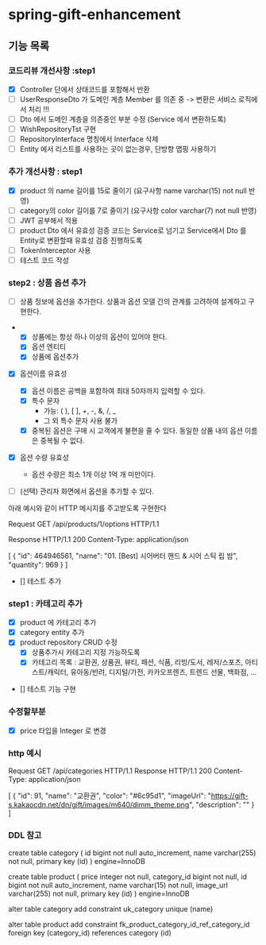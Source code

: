 # spring-gift-enhancement

## 기능 목록 

### 코드리뷰 개선사항 :step1 
- [x] Controller 단에서 상태코드를 포함해서 반환 
- [ ] UserResponseDto 가 도메인 계층 Member 를 의존 중 -> 변환은 서비스 로직에서 처리 !!! 
- [ ] Dto 에서 도메인 계층을 의존중인 부분 수정 (Service 에서 변환하도록)
- [ ] WishRepositoryTst 구현 
- [ ] RepositoryInterface 명칭에서 Interface 삭제
- [ ] Entity 에서 리스트를 사용하는 곳이 없는경우, 단방향 맵핑 사용하기

### 추가 개선사항 : step1
- [x] product 의 name 길이를 15로 줄이기 (요구사항 name varchar(15) not null 반영)
- [ ] category의 color 길이를 7로 줄이기 (요구사항 color varchar(7) not null 반영)
- [ ] JWT 공부해서 적용 
- [ ] product Dto 에서 유효성 검증 코드는 Service로 넘기고 Service에서 Dto 를 Entity로 변환할때 유효성 검증 진행하도록 
- [ ] TokenInterceptor 사용 
- [ ] 테스트 코드 작성

### step2 : 상품 옵션 추가 
- [ ] 상품 정보에 옵션을 추가한다. 상품과 옵션 모델 간의 관계를 고려하여 설계하고 구현한다.
- - [x] 상품에는 항상 하나 이상의 옵션이 있어야 한다.
  - [x] 옵션 엔티티 
  - [x] 상품에 옵션추가

- [x] 옵션이름 유효성
  - [x] 옵션 이름은 공백을 포함하여 최대 50자까지 입력할 수 있다. 
  - [x] 특수 문자
      * 가능: ( ), [ ], +, -, &, /, _
      * 그 외 특수 문자 사용 불가 
  - [x] 중복된 옵션은 구매 시 고객에게 불편을 줄 수 있다. 동일한 상품 내의 옵션 이름은 중복될 수 없다.

- [x] 옵션 수량 유효성 
    * 옵션 수량은 최소 1개 이상 1억 개 미만이다.


- [ ] (선택) 관리자 화면에서 옵션을 추가할 수 있다.

아래 예시와 같이 HTTP 메시지를 주고받도록 구현한다

Request
GET /api/products/1/options HTTP/1.1

Response
HTTP/1.1 200
Content-Type: application/json

[
{
"id": 464946561,
"name": "01. [Best] 시어버터 핸드 & 시어 스틱 립 밤",
"quantity": 969
}
]

- [] 테스트 추가 



###  step1 : 카테고리 추가 
- [x] product 에 카테고리 추가 
- [x] category entity 추가 
- [x] product repository CRUD 수정 
    - [x] 상품추가시 카테고리 지정 가능하도록 
    - [x] 카테고리 목록 : 교환권, 상품권, 뷰티, 패션, 식품, 리빙/도서, 레저/스포츠, 아티스트/캐릭터, 유아동/반려, 디지털/가전, 카카오프렌즈, 트렌드 선물, 백화점, ...
- [] 테스트 기능 구현 

### 수정할부분 
- [x] price 타입을 Integer 로 변경

### http 예시 
Request
GET /api/categories HTTP/1.1
Response
HTTP/1.1 200
Content-Type: application/json

[
{
"id": 91,
"name": "교환권",
"color": "#6c95d1",
"imageUrl": "https://gift-s.kakaocdn.net/dn/gift/images/m640/dimm_theme.png",
"description": ""
}
]

### DDL 참고 
create table category
(
id   bigint       not null auto_increment,
name varchar(255) not null,
primary key (id)
) engine=InnoDB

create table product
(
price       integer      not null,
category_id bigint       not null,
id          bigint       not null auto_increment,
name        varchar(15)  not null,
image_url   varchar(255) not null,
primary key (id)
) engine=InnoDB

alter table category
add constraint uk_category unique (name)

alter table product
add constraint fk_product_category_id_ref_category_id
foreign key (category_id)
references category (id)